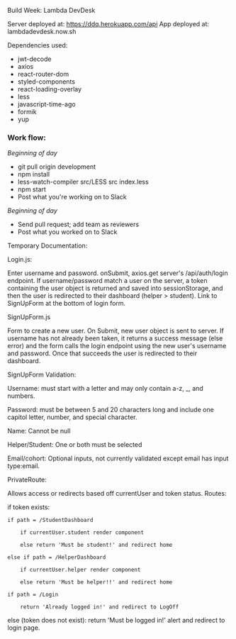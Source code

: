 Build Week: Lambda DevDesk

Server deployed at: https://ddq.herokuapp.com/api
App deployed at: lambdadevdesk.now.sh

Dependencies used:
- jwt-decode
- axios
- react-router-dom
- styled-components
- react-loading-overlay
- less
- javascript-time-ago
- formik
- yup

<!-- redux
react-redux
redux-thunk

@testing-library/react -->

### Work flow:

*Beginning of day* 
- git pull origin development
- npm install
- less-watch-compiler src/LESS src index.less
- npm start
- Post what you're working on to Slack 

*Beginning of day* 
- Send pull request; add team as reviewers
- Post what you worked on to Slack 

Temporary Documentation:

Login.js:

Enter username and password. onSubmit, axios.get server's /api/auth/login endpoint. If username/password match a user on the server, a token containing the user object is returned and saved into sessionStorage, and then the user is redirected to their dashboard (helper > student). Link to SignUpForm at the bottom of login form.

SignUpForm.js

Form to create a new user. On Submit, new user object is sent to server. If username has not already been taken, it returns a success message (else error) and the form calls the login endpoint using the new user's username and password. Once that succeeds the user is redirected to their dashboard.

SignUpForm Validation:

Username: must start with a letter and may only contain a-z, _, and numbers.

Password: must be between 5 and 20 characters long and include one capitol letter, number, and special character.

Name: Cannot be null

Helper/Student: One or both must be selected

Email/cohort: Optional inputs, not currently validated except email has input type:email.


PrivateRoute:

Allows access or redirects based off currentUser and token status. Routes:

if token exists:

    if path = /StudentDashboard

        if currentUser.student render component

        else return 'Must be student!' and redirect home

    else if path = /HelperDashboard

        if currentUser.helper render component

        else return 'Must be helper!!' and redirect home

    if path = /Login

        return 'Already logged in!' and redirect to LogOff


else (token does not exist): return 'Must be logged in!' alert and redirect to login page. 
